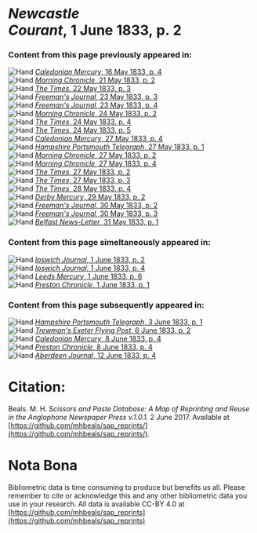 # *Newcastle Courant*, 1 June 1833, p. 2  
  
### Content from this page previously appeared in:  
![Hand](http://scissorsandpaste.net/wp-content/uploads/2017/06/smallhandpointer.png) [*Caledonian Mercury*, 16 May 1833, p. 4](https://mhbeals.github.io/sap_html/Caledonian-Mercury/Caledonian-Mercury-16-May-1833-p-4)  
![Hand](http://scissorsandpaste.net/wp-content/uploads/2017/06/smallhandpointer.png) [*Morning Chronicle*, 21 May 1833, p. 2](https://mhbeals.github.io/sap_html/Morning-Chronicle/Morning-Chronicle-21-May-1833-p-2)  
![Hand](http://scissorsandpaste.net/wp-content/uploads/2017/06/smallhandpointer.png) [*The Times*, 22 May 1833, p. 3](https://mhbeals.github.io/sap_html/The-Times/The-Times-22-May-1833-p-3)  
![Hand](http://scissorsandpaste.net/wp-content/uploads/2017/06/smallhandpointer.png) [*Freeman's Journal*, 23 May 1833, p. 3](https://mhbeals.github.io/sap_html/Freeman's-Journal/Freeman's-Journal-23-May-1833-p-3)  
![Hand](http://scissorsandpaste.net/wp-content/uploads/2017/06/smallhandpointer.png) [*Freeman's Journal*, 23 May 1833, p. 4](https://mhbeals.github.io/sap_html/Freeman's-Journal/Freeman's-Journal-23-May-1833-p-4)  
![Hand](http://scissorsandpaste.net/wp-content/uploads/2017/06/smallhandpointer.png) [*Morning Chronicle*, 24 May 1833, p. 2](https://mhbeals.github.io/sap_html/Morning-Chronicle/Morning-Chronicle-24-May-1833-p-2)  
![Hand](http://scissorsandpaste.net/wp-content/uploads/2017/06/smallhandpointer.png) [*The Times*, 24 May 1833, p. 4](https://mhbeals.github.io/sap_html/The-Times/The-Times-24-May-1833-p-4)  
![Hand](http://scissorsandpaste.net/wp-content/uploads/2017/06/smallhandpointer.png) [*The Times*, 24 May 1833, p. 5](https://mhbeals.github.io/sap_html/The-Times/The-Times-24-May-1833-p-5)  
![Hand](http://scissorsandpaste.net/wp-content/uploads/2017/06/smallhandpointer.png) [*Caledonian Mercury*, 27 May 1833, p. 4](https://mhbeals.github.io/sap_html/Caledonian-Mercury/Caledonian-Mercury-27-May-1833-p-4)  
![Hand](http://scissorsandpaste.net/wp-content/uploads/2017/06/smallhandpointer.png) [*Hampshire Portsmouth Telegraph*, 27 May 1833, p. 1](https://mhbeals.github.io/sap_html/Hampshire-Portsmouth-Telegraph/Hampshire-Portsmouth-Telegraph-27-May-1833-p-1)  
![Hand](http://scissorsandpaste.net/wp-content/uploads/2017/06/smallhandpointer.png) [*Morning Chronicle*, 27 May 1833, p. 2](https://mhbeals.github.io/sap_html/Morning-Chronicle/Morning-Chronicle-27-May-1833-p-2)  
![Hand](http://scissorsandpaste.net/wp-content/uploads/2017/06/smallhandpointer.png) [*Morning Chronicle*, 27 May 1833, p. 4](https://mhbeals.github.io/sap_html/Morning-Chronicle/Morning-Chronicle-27-May-1833-p-4)  
![Hand](http://scissorsandpaste.net/wp-content/uploads/2017/06/smallhandpointer.png) [*The Times*, 27 May 1833, p. 2](https://mhbeals.github.io/sap_html/The-Times/The-Times-27-May-1833-p-2)  
![Hand](http://scissorsandpaste.net/wp-content/uploads/2017/06/smallhandpointer.png) [*The Times*, 27 May 1833, p. 3](https://mhbeals.github.io/sap_html/The-Times/The-Times-27-May-1833-p-3)  
![Hand](http://scissorsandpaste.net/wp-content/uploads/2017/06/smallhandpointer.png) [*The Times*, 28 May 1833, p. 4](https://mhbeals.github.io/sap_html/The-Times/The-Times-28-May-1833-p-4)  
![Hand](http://scissorsandpaste.net/wp-content/uploads/2017/06/smallhandpointer.png) [*Derby Mercury*, 29 May 1833, p. 2](https://mhbeals.github.io/sap_html/Derby-Mercury/Derby-Mercury-29-May-1833-p-2)  
![Hand](http://scissorsandpaste.net/wp-content/uploads/2017/06/smallhandpointer.png) [*Freeman's Journal*, 30 May 1833, p. 2](https://mhbeals.github.io/sap_html/Freeman's-Journal/Freeman's-Journal-30-May-1833-p-2)  
![Hand](http://scissorsandpaste.net/wp-content/uploads/2017/06/smallhandpointer.png) [*Freeman's Journal*, 30 May 1833, p. 3](https://mhbeals.github.io/sap_html/Freeman's-Journal/Freeman's-Journal-30-May-1833-p-3)  
![Hand](http://scissorsandpaste.net/wp-content/uploads/2017/06/smallhandpointer.png) [*Belfast News-Letter*, 31 May 1833, p. 1](https://mhbeals.github.io/sap_html/Belfast-News-Letter/Belfast-News-Letter-31-May-1833-p-1)  
  
### Content from this page simeltaneously appeared in:  
![Hand](http://scissorsandpaste.net/wp-content/uploads/2017/06/smallhandpointer.png) [*Ipswich Journal*, 1 June 1833, p. 2](https://mhbeals.github.io/sap_html/Ipswich-Journal/Ipswich-Journal-1-June-1833-p-2)  
![Hand](http://scissorsandpaste.net/wp-content/uploads/2017/06/smallhandpointer.png) [*Ipswich Journal*, 1 June 1833, p. 4](https://mhbeals.github.io/sap_html/Ipswich-Journal/Ipswich-Journal-1-June-1833-p-4)  
![Hand](http://scissorsandpaste.net/wp-content/uploads/2017/06/smallhandpointer.png) [*Leeds Mercury*, 1 June 1833, p. 6](https://mhbeals.github.io/sap_html/Leeds-Mercury/Leeds-Mercury-1-June-1833-p-6)  
![Hand](http://scissorsandpaste.net/wp-content/uploads/2017/06/smallhandpointer.png) [*Preston Chronicle*, 1 June 1833, p. 1](https://mhbeals.github.io/sap_html/Preston-Chronicle/Preston-Chronicle-1-June-1833-p-1)  
  
### Content from this page subsequently appeared in:  
![Hand](http://scissorsandpaste.net/wp-content/uploads/2017/06/smallhandpointer.png) [*Hampshire Portsmouth Telegraph*, 3 June 1833, p. 1](https://mhbeals.github.io/sap_html/Hampshire-Portsmouth-Telegraph/Hampshire-Portsmouth-Telegraph-3-June-1833-p-1)  
![Hand](http://scissorsandpaste.net/wp-content/uploads/2017/06/smallhandpointer.png) [*Trewman's Exeter Flying Post*, 6 June 1833, p. 2](https://mhbeals.github.io/sap_html/Trewman's-Exeter-Flying-Post/Trewman's-Exeter-Flying-Post-6-June-1833-p-2)  
![Hand](http://scissorsandpaste.net/wp-content/uploads/2017/06/smallhandpointer.png) [*Caledonian Mercury*, 8 June 1833, p. 4](https://mhbeals.github.io/sap_html/Caledonian-Mercury/Caledonian-Mercury-8-June-1833-p-4)  
![Hand](http://scissorsandpaste.net/wp-content/uploads/2017/06/smallhandpointer.png) [*Preston Chronicle*, 8 June 1833, p. 4](https://mhbeals.github.io/sap_html/Preston-Chronicle/Preston-Chronicle-8-June-1833-p-4)  
![Hand](http://scissorsandpaste.net/wp-content/uploads/2017/06/smallhandpointer.png) [*Aberdeen Journal*, 12 June 1833, p. 4](https://mhbeals.github.io/sap_html/Aberdeen-Journal/Aberdeen-Journal-12-June-1833-p-4)  


# Citation: 

Beals. M. H. *Scissors and Paste Database: A Map of Reprinting and Reuse in the Anglophone Newspaper Press v.1.0.1.* 2 June 2017. Available at [https://github.com/mhbeals/sap_reprints/](https://github.com/mhbeals/sap_reprints/). 

# Nota Bona

Bibliometric data is time consuming to produce but benefits us all. Please remember to cite or acknowledge this and any other bibliometric data you use in your research. All data is available CC-BY 4.0 at [https://github.com/mhbeals/sap_reprints](https://github.com/mhbeals/sap_reprints)